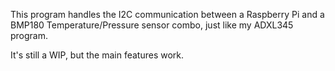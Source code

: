 This program handles the I2C communication between a Raspberry Pi and a BMP180 Temperature/Pressure sensor
combo, just like my ADXL345 program.

It's still a WIP, but the main features work.